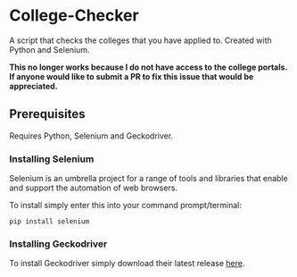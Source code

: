 # College-Checker
A script that checks the colleges that you have applied to. Created with Python and Selenium. 

**This no longer works because I do not have access to the college portals. If anyone would like to submit a PR to fix this issue that would be appreciated.**

## Prerequisites
Requires Python, Selenium and Geckodriver.

### Installing Selenium
Selenium is an umbrella project for a range of tools and libraries that enable and support the automation of web browsers.

To install simply enter this into your command prompt/terminal:
```
pip install selenium
```
### Installing Geckodriver
To install Geckodriver simply download their latest release [here](https://github.com/mozilla/geckodriver/releases).
